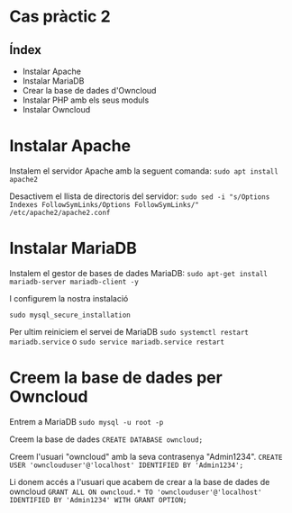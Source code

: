 # Cas pràctic 2

## Índex
* Instalar Apache
* Instalar MariaDB
* Crear la base de dades d'Owncloud
* Instalar PHP amb els seus moduls
* Instalar Owncloud


# Instalar Apache
Instalem el servidor Apache amb la seguent comanda:
`sudo apt install apache2`

Desactivem el llista de directoris del servidor:
`sudo sed -i "s/Options Indexes FollowSymLinks/Options FollowSymLinks/" /etc/apache2/apache2.conf`

# Instalar MariaDB
Instalem el gestor de bases de dades MariaDB:
`sudo apt-get install mariadb-server mariadb-client -y`

I configurem la nostra instalació

`sudo mysql_secure_installation`

Per ultim reiniciem el servei de MariaDB
`sudo systemctl restart mariadb.service` o `sudo service mariadb.service restart`

# Creem la base de dades per Owncloud
Entrem a MariaDB
`sudo mysql -u root -p`

Creem la base de dades
`CREATE DATABASE owncloud;`

Creem l'usuari "owncloud" amb la seva contrasenya "Admin1234".
`CREATE USER 'ownclouduser'@'localhost' IDENTIFIED BY 'Admin1234';`

Li donem accés a l'usuari que acabem de crear a la base de dades de owncloud
`GRANT ALL ON owncloud.* TO 'ownclouduser'@'localhost' IDENTIFIED BY 'Admin1234' WITH GRANT OPTION;`
